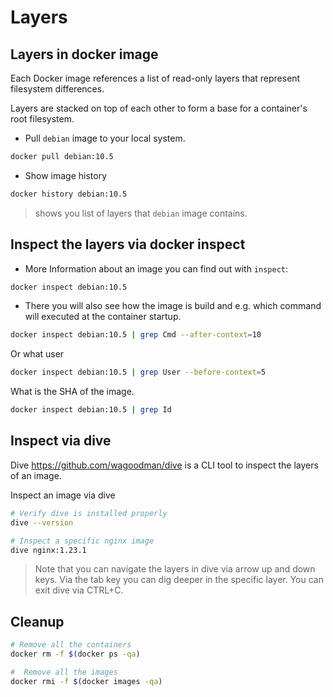 # Layers

## Layers in docker image

Each Docker image references a list of read-only layers that represent filesystem differences.

Layers are stacked on top of each other to form a base for a container's root filesystem.

* Pull `debian` image to your local system.

```bash
docker pull debian:10.5
```

* Show image history

```bash
docker history debian:10.5
```

>shows you list of layers that `debian` image contains.

## Inspect the layers via docker inspect

* More Information about an image you can find out with `inspect`:

```bash
docker inspect debian:10.5
```

* There you will also see how the image is build and e.g. which command will executed at the container startup.

```bash
docker inspect debian:10.5 | grep Cmd --after-context=10
```

  Or what user

```bash
docker inspect debian:10.5 | grep User --before-context=5
```

  What is the SHA of the image.

```bash
docker inspect debian:10.5 | grep Id
```

## Inspect via dive

Dive <https://github.com/wagoodman/dive> is a CLI tool to inspect the layers of an image.

Inspect an image via dive

```bash
# Verify dive is installed properly
dive --version

# Inspect a specific nginx image
dive nginx:1.23.1
```

> Note that you can navigate the layers in dive via arrow up and down keys. Via the tab key you can dig deeper in the specific layer. You can exit dive via CTRL+C.

## Cleanup

```bash
# Remove all the containers
docker rm -f $(docker ps -qa)

#  Remove all the images
docker rmi -f $(docker images -qa)
```
